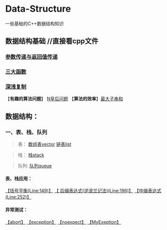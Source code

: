# Data-Structure
一些基础的C++数据结构知识
## 数据结构基础 //直接看cpp文件
### [参数传递与返回值传递](C++数据结构基础/C++的三种参数传递方式.md)
### [三大函数](C++数据结构基础/三大函数.md)
### [深浅复制](C++数据结构基础/深浅复制.md)

【**有趣的算法问题**】 [N皇后问题](N皇后问题/源.cpp)
【**算法的效率**】[最大子串和](最大子序列和/最大子序列和.cpp)

## 数据结构：

### 一、表、栈、队列

> 表： [数组表vector](表_栈_队列/VECTOR.h) [链表list](表_栈_队列/LIST.h) 

> 栈： [栈stack](表_栈_队列/STACK.h)

> 队列: [队列queue](表_栈_队列/QUEUE.h)


#### 表、栈应用：

[【括号平衡(Line:149)】](表_栈_队列/main.cpp)
[【 后缀表达式(逆波兰记法)(Line:196)】](表_栈_队列/main.cpp)
[【中缀表达式(Line:252)】](表_栈_队列/main.cpp)

#### 异常测试：

[【abort】](异常处理代码example/abort.cpp)
[【exception】](异常处理代码example/exception.cpp)
[【noexpect】](异常处理代码example/noexpect.cpp)
[【MyExeption】](表_栈_队列/MyException.h)


